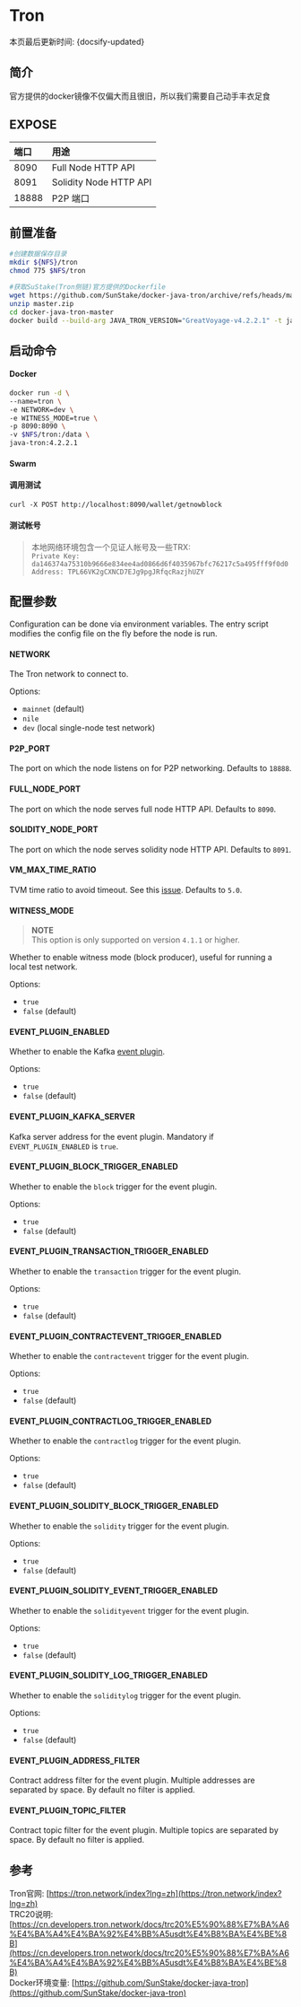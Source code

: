 # Tron

本页最后更新时间: {docsify-updated}

## 简介

官方提供的docker镜像不仅偏大而且很旧，所以我们需要自己动手丰衣足食

## EXPOSE

| 端口 | 用途 |
| :--- | :--- |
| 8090 | Full Node HTTP API |
| 8091 | Solidity Node HTTP API |
| 18888 | P2P 端口 |



## 前置准备

```bash
#创建数据保存目录
mkdir ${NFS}/tron
chmod 775 $NFS/tron

#获取SuStake(Tron侧链)官方提供的Dockerfile
wget https://github.com/SunStake/docker-java-tron/archive/refs/heads/master.zip
unzip master.zip
cd docker-java-tron-master
docker build --build-arg JAVA_TRON_VERSION="GreatVoyage-v4.2.2.1" -t java-tron:4.2.2.1 .
```

## 启动命令

<!-- tabs:start -->
#### **Docker**
```bash
docker run -d \
--name=tron \
-e NETWORK=dev \
-e WITNESS_MODE=true \
-p 8090:8090 \
-v $NFS/tron:/data \
java-tron:4.2.2.1
```


#### **Swarm**


<!-- tabs:end -->

####  调用测试

```text
curl -X POST http://localhost:8090/wallet/getnowblock
```

#### 测试帐号

> 本地网络环境包含一个见证人帐号及一些TRX:  
> `Private Key: da146374a75310b9666e834ee4ad0866d6f4035967bfc76217c5a495fff9f0d0  
> Address: TPL66VK2gCXNCD7EJg9pgJRfqcRazjhUZY`

## 配置参数

Configuration can be done via environment variables. The entry script modifies the config file on the fly before the node is run.

#### NETWORK

The Tron network to connect to.

Options:

* `mainnet` \(default\)
* `nile`
* `dev` \(local single-node test network\)

#### P2P\_PORT

The port on which the node listens on for P2P networking. Defaults to `18888`.

#### FULL\_NODE\_PORT

The port on which the node serves full node HTTP API. Defaults to `8090`.

#### SOLIDITY\_NODE\_PORT

The port on which the node serves solidity node HTTP API. Defaults to `8091`.

#### VM\_MAX\_TIME\_RATIO

TVM time ratio to avoid timeout. See this [issue](https://github.com/tronprotocol/java-tron/issues/2228). Defaults to `5.0`.

#### WITNESS\_MODE

> **NOTE**  
> This option is only supported on version `4.1.1` or higher.

Whether to enable witness mode \(block producer\), useful for running a local test network.

Options:

* `true`
* `false` \(default\)

#### EVENT\_PLUGIN\_ENABLED

Whether to enable the Kafka [event plugin](https://github.com/tronprotocol/event-plugin).

Options:

* `true`
* `false` \(default\)

#### EVENT\_PLUGIN\_KAFKA\_SERVER

Kafka server address for the event plugin. Mandatory if `EVENT_PLUGIN_ENABLED` is `true`.

#### EVENT\_PLUGIN\_BLOCK\_TRIGGER\_ENABLED

Whether to enable the `block` trigger for the event plugin.

Options:

* `true`
* `false` \(default\)

#### EVENT\_PLUGIN\_TRANSACTION\_TRIGGER\_ENABLED

Whether to enable the `transaction` trigger for the event plugin.

Options:

* `true`
* `false` \(default\)

#### EVENT\_PLUGIN\_CONTRACTEVENT\_TRIGGER\_ENABLED

Whether to enable the `contractevent` trigger for the event plugin.

Options:

* `true`
* `false` \(default\)

#### EVENT\_PLUGIN\_CONTRACTLOG\_TRIGGER\_ENABLED

Whether to enable the `contractlog` trigger for the event plugin.

Options:

* `true`
* `false` \(default\)

#### EVENT\_PLUGIN\_SOLIDITY\_BLOCK\_TRIGGER\_ENABLED

Whether to enable the `solidity` trigger for the event plugin.

Options:

* `true`
* `false` \(default\)

#### EVENT\_PLUGIN\_SOLIDITY\_EVENT\_TRIGGER\_ENABLED

Whether to enable the `solidityevent` trigger for the event plugin.

Options:

* `true`
* `false` \(default\)

#### EVENT\_PLUGIN\_SOLIDITY\_LOG\_TRIGGER\_ENABLED

Whether to enable the `soliditylog` trigger for the event plugin.

Options:

* `true`
* `false` \(default\)

#### EVENT\_PLUGIN\_ADDRESS\_FILTER

Contract address filter for the event plugin. Multiple addresses are separated by space. By default no filter is applied.

#### EVENT\_PLUGIN\_TOPIC\_FILTER

Contract topic filter for the event plugin. Multiple topics are separated by space. By default no filter is applied.  


## 参考

Tron官网: [https://tron.network/index?lng=zh](https://tron.network/index?lng=zh)  
TRC20说明: [https://cn.developers.tron.network/docs/trc20%E5%90%88%E7%BA%A6%E4%BA%A4%E4%BA%92%E4%BB%A5usdt%E4%B8%BA%E4%BE%8B](https://cn.developers.tron.network/docs/trc20%E5%90%88%E7%BA%A6%E4%BA%A4%E4%BA%92%E4%BB%A5usdt%E4%B8%BA%E4%BE%8B)  
Docker环境变量: [https://github.com/SunStake/docker-java-tron](https://github.com/SunStake/docker-java-tron)

